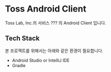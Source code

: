 Toss Android Client
==============
Toss Lab, Inc.의 서비스 ??? 의 Android Client 입니다.


Tech Stack
---------
본 프로젝트를 위해서는 아래와 같은 환경이 필요합니다.

+ Android Studio or IntelliJ IDE
+ Gradle